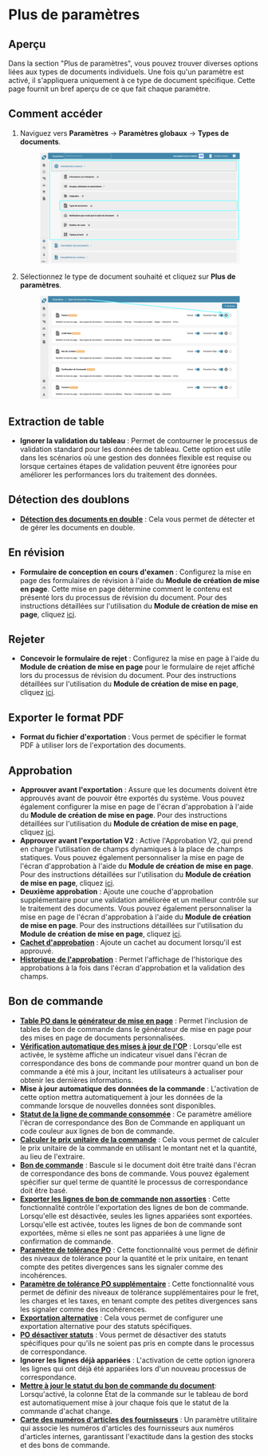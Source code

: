 # Plus de paramètres

## Aperçu

Dans la section "Plus de paramètres", vous pouvez trouver diverses options liées aux types de documents individuels. Une fois qu'un paramètre est activé, il s'appliquera uniquement à ce type de document spécifique. Cette page fournit un bref aperçu de ce que fait chaque paramètre.

## Comment accéder

1.  Naviguez vers **Paramètres** → **Paramètres globaux** → **Types de documents**.

    <figure><img src="../../../../../.gitbook/assets/Calculate_PO_unit_price_1_fr.png" alt=""><figcaption></figcaption></figure>
2.  Sélectionnez le type de document souhaité et cliquez sur **Plus de paramètres**.

    <figure><img src="../../../../../.gitbook/assets/Calculate_PO_unit_price_2_fr.png" alt=""><figcaption></figcaption></figure>

## Extraction de table

* **Ignorer la validation du tableau** : Permet de contourner le processus de validation standard pour les données de tableau. Cette option est utile dans les scénarios où une gestion des données flexible est requise ou lorsque certaines étapes de validation peuvent être ignorées pour améliorer les performances lors du traitement des données.

## Détection des doublons

* [**Détection des documents en double**](duplicate-document-handling.md) : Cela vous permet de détecter et de gérer les documents en double.

## En révision

* **Formulaire de conception en cours d'examen** : Configurez la mise en page des formulaires de révision à l'aide du **Module de création de mise en page**. Cette mise en page détermine comment le contenu est présenté lors du processus de révision du document. Pour des instructions détaillées sur l'utilisation du **Module de création de mise en page**, cliquez [ici](../../../../setup/document-types/layout-builder.md).

## Rejeter

* **Concevoir le formulaire de rejet** : Configurez la mise en page à l'aide du **Module de création de mise en page** pour le formulaire de rejet affiché lors du processus de révision du document. Pour des instructions détaillées sur l'utilisation du **Module de création de mise en page**, cliquez [ici](../../../../setup/document-types/layout-builder.md).

## Exporter le format PDF

* **Format du fichier d'exportation** : Vous permet de spécifier le format PDF à utiliser lors de l'exportation des documents.

## Approbation

* **Approuver avant l'exportation** : Assure que les documents doivent être approuvés avant de pouvoir être exportés du système. Vous pouvez également configurer la mise en page de l'écran d'approbation à l'aide du **Module de création de mise en page**. Pour des instructions détaillées sur l'utilisation du **Module de création de mise en page**, cliquez [ici](../../../../setup/document-types/layout-builder.md).
* **Approuver avant l'exportation V2** : Active l'Approbation V2, qui prend en charge l'utilisation de champs dynamiques à la place de champs statiques. Vous pouvez également personnaliser la mise en page de l'écran d'approbation à l'aide du **Module de création de mise en page**. Pour des instructions détaillées sur l'utilisation du **Module de création de mise en page**, cliquez [ici](../../../../setup/document-types/layout-builder.md).
* **Deuxième approbation** : Ajoute une couche d'approbation supplémentaire pour une validation améliorée et un meilleur contrôle sur le traitement des documents. Vous pouvez également personnaliser la mise en page de l'écran d'approbation à l'aide du **Module de création de mise en page**. Pour des instructions détaillées sur l'utilisation du **Module de création de mise en page**, cliquez [ici](../../../../setup/document-types/layout-builder.md).
* [**Cachet d'approbation**](approval/approval-stamp.md) : Ajoute un cachet au document lorsqu'il est approuvé.
* [**Historique de l'approbation**](approval/approval-history.md) : Permet l'affichage de l'historique des approbations à la fois dans l'écran d'approbation et la validation des champs.

## Bon de commande

* [**Table PO dans le générateur de mise en page**](purchase-order/po-table-in-layout-builder.md) : Permet l'inclusion de tables de bon de commande dans le générateur de mise en page pour des mises en page de documents personnalisées.
* [**Vérification automatique des mises à jour de l'OP**](purchase-order/auto-check-for-po-updates.md) : Lorsqu'elle est activée, le système affiche un indicateur visuel dans l'écran de correspondance des bons de commande pour montrer quand un bon de commande a été mis à jour, incitant les utilisateurs à actualiser pour obtenir les dernières informations.
* **Mise à jour automatique des données de la commande** : L'activation de cette option mettra automatiquement à jour les données de la commande lorsque de nouvelles données sont disponibles.
* [**Statut de la ligne de commande consommée**](purchase-order/consumed-po-line-status.md) : Ce paramètre améliore l'écran de correspondance des Bon de Commande en appliquant un code couleur aux lignes de bon de commande.
* [**Calculer le prix unitaire de la commande**](purchase-order/calculate-po-unit-price.md) : Cela vous permet de calculer le prix unitaire de la commande en utilisant le montant net et la quantité, au lieu de l'extraire.
* [**Bon de commande**](purchase-order/purchase-order.md) : Bascule si le document doit être traité dans l'écran de correspondance des bons de commande. Vous pouvez également spécifier sur quel terme de quantité le processus de correspondance doit être basé.
* [**Exporter les lignes de bon de commande non assorties**](purchase-order/export-not-matched-po-lines.md) : Cette fonctionnalité contrôle l'exportation des lignes de bon de commande. Lorsqu'elle est désactivée, seules les lignes appariées sont exportées. Lorsqu'elle est activée, toutes les lignes de bon de commande sont exportées, même si elles ne sont pas appariées à une ligne de confirmation de commande.
* [**Paramètre de tolérance PO**](purchase-order/purchase-order-tolerance-settings-additional-purchase-order-tolerance.md) : Cette fonctionnalité vous permet de définir des niveaux de tolérance pour la quantité et le prix unitaire, en tenant compte des petites divergences sans les signaler comme des incohérences.
* [**Paramètre de tolérance PO supplémentaire**](purchase-order/purchase-order-tolerance-settings-additional-purchase-order-tolerance.md#parametre-pour-configurer-les-parametres-de-tolerance-de-commande-dachat-supplementaires) : Cette fonctionnalité vous permet de définir des niveaux de tolérance supplémentaires pour le fret, les charges et les taxes, en tenant compte des petites divergences sans les signaler comme des incohérences.
* [**Exportation alternative**](purchase-order/alternate-export.md) : Cela vous permet de configurer une exportation alternative pour des statuts spécifiques.
* [**PO désactiver statuts**](purchase-order/purchase-order-disable-statuses.md) : Vous permet de désactiver des statuts spécifiques pour qu'ils ne soient pas pris en compte dans le processus de correspondance.
* **Ignorer les lignes déjà appariées** : L'activation de cette option ignorera les lignes qui ont déjà été appariées lors d'un nouveau processus de correspondance.
* [**Mettre à jour le statut du bon de commande du document**](purchase-order/update-document-purchase-order-status.md): Lorsqu'activé, la colonne État de la commande sur le tableau de bord est automatiquement mise à jour chaque fois que le statut de la commande d'achat change.
* [**Carte des numéros d'articles des fournisseurs**](purchase-order/supplier-item-number-map-admin-documentation.md) : Un paramètre utilitaire qui associe les numéros d'articles des fournisseurs aux numéros d'articles internes, garantissant l'exactitude dans la gestion des stocks et des bons de commande.
